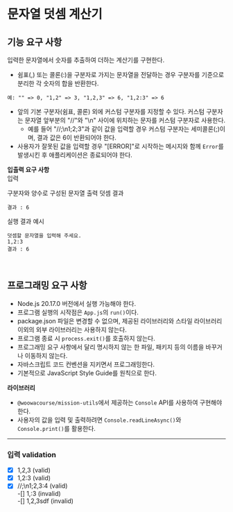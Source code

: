 # 문자열 덧셈 계산기

## 기능 요구 사항

입력한 문자열에서 숫자를 추출하여 더하는 계산기를 구현한다.

- 쉼표(,) 또는 콜론(:)을 구분자로 가지는 문자열을 전달하는 경우 구분자를 기준으로 분리한 각 숫자의 합을 반환한다.

```
예: "" => 0, "1,2" => 3, "1,2,3" => 6, "1,2:3" => 6
```

- 앞의 기본 구분자(쉼표, 콜론) 외에 커스텀 구분자를 지정할 수 있다. 커스텀 구분자는 문자열 앞부분의 "//"와 "\n" 사이에 위치하는 문자를 커스텀 구분자로 사용한다.
  - 예를 들어 "//;\n1;2;3"과 같이 값을 입력할 경우 커스텀 구분자는 세미콜론(;)이며, 결과 값은 6이 반환되어야 한다.
- 사용자가 잘못된 값을 입력할 경우 "[ERROR]"로 시작하는 메시지와 함께 `Error`를 발생시킨 후 애플리케이션은 종료되어야 한다.

**입출력 요구 사항**  
입력

구분자와 양수로 구성된 문자열
출력
덧셈 결과

```
결과 : 6
```

실행 결과 예시

```
덧셈할 문자열을 입력해 주세요.
1,2:3
결과 : 6
```

<br />

## 프로그래밍 요구 사항

- Node.js 20.17.0 버전에서 실행 가능해야 한다.
- 프로그램 실행의 시작점은 `App.js`의 `run()`이다.
- package.json 파일은 변경할 수 없으며, 제공된 라이브러리와 스타일 라이브러리 이외의 외부 라이브러리는 사용하지 않는다.
- 프로그램 종료 시 `process.exit()`를 호출하지 않는다.
- 프로그래밍 요구 사항에서 달리 명시하지 않는 한 파일, 패키지 등의 이름을 바꾸거나 이동하지 않는다.
- 자바스크립트 코드 컨벤션을 지키면서 프로그래밍한다.
- 기본적으로 JavaScript Style Guide를 원칙으로 한다.

**라이브러리**

- `@woowacourse/mission-utils`에서 제공하는 `Console` API를 사용하여 구현해야 한다.
- 사용자의 값을 입력 및 출력하려면 `Console.readLineAsync()`와 `Console.print()`를 활용한다.

---

### 입력 validation

-[x] 1,2,3 (valid)  
-[x] 1,2:3 (valid)  
-[x] //;\n1;2,3:4 (valid)  
-[] 1,:3 (invalid)  
-[] 1,2,3sdf (invalid)
